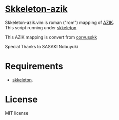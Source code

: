 <meta name="google-site-verification" content="Nctgu7fvw0biilWwBUgl76qGW0aIZgf5HPXl8WALSm0" />

# [Skkeleton-azik](https://github.com/shg-eo/skkeleton-azik)

Skkeleton-azik.vim is roman ("rom") mapping of [AZIK](http://hp.vector.co.jp/authors/VA002116/azik/azikinfo.htm).  
This script running under [skkeleton](https://github.com/vim-skk/skkeleton).  

This AZIK mapping is convert from [corvusskk](https://github.com/nathancorvussolis/corvusskk)

Special Thanks to SASAKI Nobuyuki

# Requirements
* [skkeleton](https://github.com/vim-skk/skkeleton).

# License
MIT license
